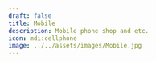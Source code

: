 ```yaml
---
draft: false
title: Mobile
description: Mobile phone shop and etc.
icon: mdi:cellphone
image: ../../assets/images/Mobile.jpg
---
```

